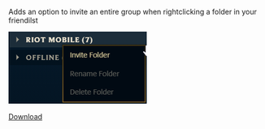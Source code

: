 Adds an option to invite an entire group when rightclicking a folder in your friendilst

<img src="https://github.com/MashToolZ/PenguPlugins/blob/main/previews/GroupInviter.png?raw=true">

[Download](<https://github.com/MashToolZ/PenguPlugins/releases/latest/download/GroupInviter.zip>)